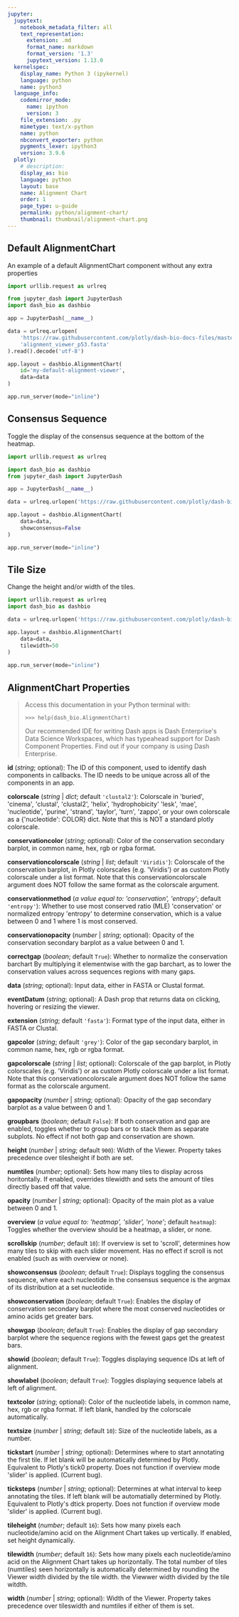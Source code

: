 ```yaml
---
jupyter:
  jupytext:
    notebook_metadata_filter: all
    text_representation:
      extension: .md
      format_name: markdown
      format_version: '1.3'
      jupytext_version: 1.13.0
  kernelspec:
    display_name: Python 3 (ipykernel)
    language: python
    name: python3
  language_info:
    codemirror_mode:
      name: ipython
      version: 3
    file_extension: .py
    mimetype: text/x-python
    name: python
    nbconvert_exporter: python
    pygments_lexer: ipython3
    version: 3.9.6
  plotly:
    # description:
    display_as: bio
    language: python
    layout: base
    name: Alignment Chart
    order: 1
    page_type: u-guide
    permalink: python/alignment-chart/
    thumbnail: thumbnail/alignment-chart.png
---
```


## Default AlignmentChart
An example of a default AlignmentChart component without any extra properties

```python
import urllib.request as urlreq

from jupyter_dash import JupyterDash
import dash_bio as dashbio

app = JupyterDash(__name__)

data = urlreq.urlopen(
    'https://raw.githubusercontent.com/plotly/dash-bio-docs-files/master/' +
    'alignment_viewer_p53.fasta'
).read().decode('utf-8')

app.layout = dashbio.AlignmentChart(
    id='my-default-alignment-viewer',
    data=data
)

app.run_server(mode="inline")
```

## Consensus Sequence
Toggle the display of the consensus sequence at the bottom of the heatmap.

```python
import urllib.request as urlreq

import dash_bio as dashbio
from jupyter_dash import JupyterDash

app = JupyterDash(__name__)

data = urlreq.urlopen('https://raw.githubusercontent.com/plotly/dash-bio-docs-files/master/alignment_viewer_p53.fasta').read().decode('utf-8')

app.layout = dashbio.AlignmentChart(
    data=data,
    showconsensus=False
)

app.run_server(mode="inline")
```

## Tile Size
Change the height and/or width of the tiles.


```python
import urllib.request as urlreq
import dash_bio as dashbio

data = urlreq.urlopen('https://raw.githubusercontent.com/plotly/dash-bio-docs-files/master/alignment_viewer_p53.fasta').read().decode('utf-8')

app.layout = dashbio.AlignmentChart(
    data=data,
    tilewidth=50
)
    
app.run_server(mode="inline")
```

## AlignmentChart Properties
> Access this documentation in your Python terminal with:
> 
> ```>>> help(dash_bio.AlignmentChart)```
> 
> Our recommended IDE for writing Dash apps is Dash Enterprise's Data Science Workspaces, which has typeahead support for Dash Component Properties. Find out if your company is using Dash Enterprise.

**id** (_string_; optional): The ID of this component, used to identify dash components in callbacks. The ID needs to be unique across all of the components in an app.

**colorscale** (_string_ | _dict_; default `'clustal2'`): Colorscale in 'buried', 'cinema', 'clustal', 'clustal2', 'helix', 'hydrophobicity' 'lesk', 'mae', 'nucleotide', 'purine', 'strand', 'taylor', 'turn', 'zappo', or your own colorscale as a {'nucleotide': COLOR} dict. Note that this is NOT a standard plotly colorscale.

**conservationcolor** (_string_; optional): Color of the conservation secondary barplot, in common name, hex, rgb or rgba format.

**conservationcolorscale** (_string_ | _list_; default `'Viridis'`): Colorscale of the conservation barplot, in Plotly colorscales (e.g. 'Viridis') or as custom Plotly colorscale under a list format. Note that this conservationcolorscale argument does NOT follow the same format as the colorscale argument.

**conservationmethod** (_a value equal to: 'conservation', 'entropy'_; default `'entropy'`): Whether to use most conserved ratio (MLE) 'conservation' or normalized entropy 'entropy' to determine conservation, which is a value between 0 and 1 where 1 is most conserved.

**conservationopacity** (_number_ | _string_; optional): Opacity of the conservation secondary barplot as a value between 0 and 1.

**correctgap** (_boolean_; default `True`): Whether to normalize the conservation barchart By multiplying it elementwise with the gap barchart, as to lower the conservation values across sequences regions with many gaps.

**data** (_string_; optional): Input data, either in FASTA or Clustal format.

**eventDatum** (_string_; optional): A Dash prop that returns data on clicking, hovering or resizing the viewer.

**extension** (_string_; default `'fasta'`): Format type of the input data, either in FASTA or Clustal.

**gapcolor** (_string_; default `'grey'`): Color of the gap secondary barplot, in common name, hex, rgb or rgba format.

**gapcolorscale** (_string_ | _list_; optional): Colorscale of the gap barplot, in Plotly colorscales (e.g. 'Viridis') or as custom Plotly colorscale under a list format. Note that this conservationcolorscale argument does NOT follow the same format as the colorscale argument.

**gapopacity** (_number_ | _string_; optional): Opacity of the gap secondary barplot as a value between 0 and 1.

**groupbars** (_boolean_; default `False`): If both conservation and gap are enabled, toggles whether to group bars or to stack them as separate subplots. No effect if not both gap and conservation are shown.

**height** (_number_ | _string_; default `900`): Width of the Viewer. Property takes precedence over tilesheight if both are set.

**numtiles** (_number_; optional): Sets how many tiles to display across horitontally. If enabled, overrides tilewidth and sets the amount of tiles directly based off that value.

**opacity** (_number_ | _string_; optional): Opacity of the main plot as a value between 0 and 1.

**overview** (_a value equal to: 'heatmap', 'slider', 'none'_; default `heatmap`): Toggles whether the overview should be a heatmap, a slider, or none.

**scrollskip** (_number_; default `10`): If overview is set to 'scroll', determines how many tiles to skip with each slider movement. Has no effect if scroll is not enabled (such as with overview or none).

**showconsensus** (_boolean_; default `True`): Displays toggling the consensus sequence, where each nucleotide in the consensus sequence is the argmax of its distribution at a set nucleotide.

**showconservation** (_boolean_; default `True`): Enables the display of conservation secondary barplot where the most conserved nucleotides or amino acids get greater bars.

**showgap** (_boolean_; default `True`): Enables the display of gap secondary barplot where the sequence regions with the fewest gaps get the greatest bars.

**showid** (_boolean_; default `True`): Toggles displaying sequence IDs at left of alignment.

**showlabel** (_boolean_; default `True`): Toggles displaying sequence labels at left of alignment.

**textcolor** (_string_; optional): Color of the nucleotide labels, in common name, hex, rgb or rgba format. If left blank, handled by the colorscale automatically.

**textsize** (_number_ | _string_; default `10`): Size of the nucleotide labels, as a number.

**tickstart** (_number_ | _string_; optional): Determines where to start annotating the first tile. If let blank will be automatically determined by Plotly. Equivalent to Plotly's tick0 property. Does not function if overview mode 'slider' is applied. (Current bug).

**ticksteps** (_number_ | _string_; optional): Determines at what interval to keep annotating the tiles. If left blank will be automatially determined by Plotly. Equivalent to Plotly's dtick property. Does not function if overview mode 'slider' is applied. (Current bug).

**tileheight** (_number_; default `16`): Sets how many pixels each nucleotide/amino acid on the Alignment Chart takes up vertically. If enabled, set height dynamically.

**tilewidth** (_number_; default `16`): Sets how many pixels each nucleotide/amino acid on the Alignment Chart takes up horizontally. The total number of tiles (numtiles) seen horizontally is automatically determined by rounding the Viewer width divided by the tile width. the Viewwer width divided by the tile witdth.

**width** (_number_ | _string_; optional): Width of the Viewer. Property takes precedence over tileswidth and numtiles if either of them is set.

```python

```
